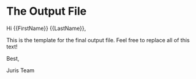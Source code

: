 # The Output File

Hi {{FirstName}} {{LastName}},

This is the template for the final output file. Feel free to replace all of this text!

Best,

Juris Team

